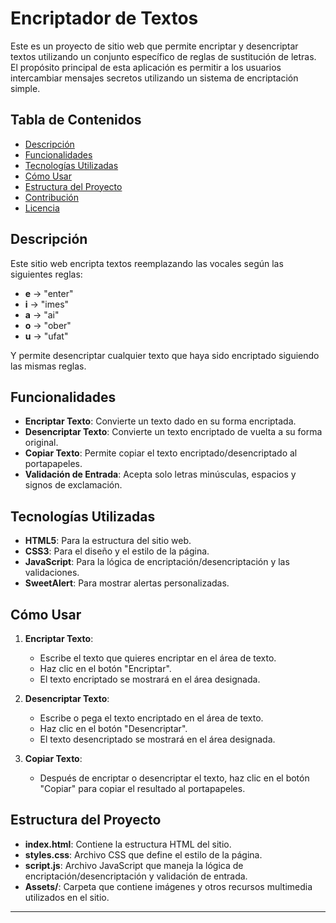 # Encriptador de Textos

Este es un proyecto de sitio web que permite encriptar y desencriptar textos utilizando un conjunto específico de reglas de sustitución de letras. El propósito principal de esta aplicación es permitir a los usuarios intercambiar mensajes secretos utilizando un sistema de encriptación simple.

## Tabla de Contenidos
- [Descripción](#descripción)
- [Funcionalidades](#funcionalidades)
- [Tecnologías Utilizadas](#tecnologías-utilizadas)
- [Cómo Usar](#cómo-usar)
- [Estructura del Proyecto](#estructura-del-proyecto)
- [Contribución](#contribución)
- [Licencia](#licencia)

## Descripción

Este sitio web encripta textos reemplazando las vocales según las siguientes reglas:

- **e** -> "enter"
- **i** -> "imes"
- **a** -> "ai"
- **o** -> "ober"
- **u** -> "ufat"

Y permite desencriptar cualquier texto que haya sido encriptado siguiendo las mismas reglas.

## Funcionalidades

- **Encriptar Texto**: Convierte un texto dado en su forma encriptada.
- **Desencriptar Texto**: Convierte un texto encriptado de vuelta a su forma original.
- **Copiar Texto**: Permite copiar el texto encriptado/desencriptado al portapapeles.
- **Validación de Entrada**: Acepta solo letras minúsculas, espacios y signos de exclamación.

## Tecnologías Utilizadas

- **HTML5**: Para la estructura del sitio web.
- **CSS3**: Para el diseño y el estilo de la página.
- **JavaScript**: Para la lógica de encriptación/desencriptación y las validaciones.
- **SweetAlert**: Para mostrar alertas personalizadas.

## Cómo Usar

1. **Encriptar Texto**:
   - Escribe el texto que quieres encriptar en el área de texto.
   - Haz clic en el botón "Encriptar".
   - El texto encriptado se mostrará en el área designada.

2. **Desencriptar Texto**:
   - Escribe o pega el texto encriptado en el área de texto.
   - Haz clic en el botón "Desencriptar".
   - El texto desencriptado se mostrará en el área designada.

3. **Copiar Texto**:
   - Después de encriptar o desencriptar el texto, haz clic en el botón "Copiar" para copiar el resultado al portapapeles.

## Estructura del Proyecto

- **index.html**: Contiene la estructura HTML del sitio.
- **styles.css**: Archivo CSS que define el estilo de la página.
- **script.js**: Archivo JavaScript que maneja la lógica de encriptación/desencriptación y validación de entrada.
- **Assets/**: Carpeta que contiene imágenes y otros recursos multimedia utilizados en el sitio.
---
